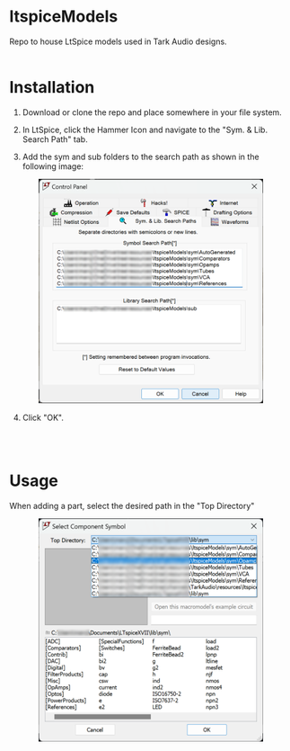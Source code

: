 # ltspiceModels
Repo to house LtSpice models used in Tark Audio designs.
<br />
<br />

# Installation
1) Download or clone the repo and place somewhere in your file system.

2) In LtSpice, click the Hammer Icon and navigate to the "Sym. & Lib. Search Path" tab.

3) Add the sym and sub folders to the search path as shown in the following image:

<p align="center">
<img src="./assets/pathSetup.png" width="400">
</p>

4) Click "OK".
<br />
<br />

# Usage
When adding a part, select the desired path in the "Top Directory"

<p align="center">
<img src="./assets/usage.png" width="400">
</p>